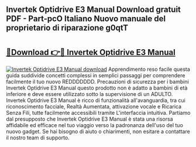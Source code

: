 ## Invertek Optidrive E3 Manual Download gratuit PDF - Part-pcO Italiano Nuovo manuale del proprietario di riparazione g0qtT

# <h2><a href="http://df9bmsw.blite.top/?on=Invertek+Optidrive+E3+Manual">🔗Download 👉🔴 Invertek Optidrive E3 Manual</a></h2>

[![Invertek Optidrive E3 Manual download](https://i.imgur.com/lujVjoI.png)](http://df9bmsw.blite.top/?on=Invertek+Optidrive+E3+Manual)
Apprendimento reso facile questa guida suddivide concetti complessi in semplici passaggi per comprendere facilmente il tuo nuovo REDDDDDDD. Precauzioni di sicurezza per i bambini Invertek Optidrive E3 Manual questo prodotto non è adatto a bambini di età inferiore e deve essere utilizzato sotto la supervisione di un ADULTO. Invertek Optidrive E3 Manual è ricco di funzionalità all'avanguardia, tra cui riconoscimento facciale, Realtà Aumentata, attivazione vocale e Ricarica Senza Fili, tutte facilmente accessibili tramite L'interfaccia intuitiva. Partiamo dal presupposto che Invertek Optidrive E3 Manual è stata una risorsa affidabile ed efficace nel tuo viaggio verso la padronanza dell'uso del tuo nuovo gadget. Se hai bisogno di aiuto o chiarimenti, non esitare a contattare il nostro team di supporto.
